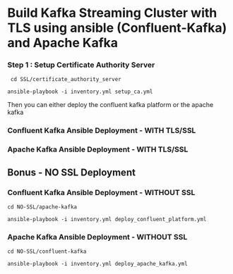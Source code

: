 # Build Kafka Streaming Cluster with TLS using ansible (Confluent-Kafka) and Apache Kafka

### Step 1 :  Setup Certificate Authority Server

``` cd SSL/certificate_authority_server```

```ansible-playbook -i inventory.yml setup_ca.yml```

Then you can either deploy the confluent kafka platform or the apache kafka 

###  Confluent Kafka Ansible Deployment - WITH TLS/SSL 




###  Apache Kafka  Ansible Deployment - WITH TLS/SSL




## Bonus - NO SSL Deployment 

### Confluent Kafka Ansible Deployment - WITHOUT SSL

```cd NO-SSL/apache-kafka```

```ansible-playbook -i inventory.yml deploy_confluent_platform.yml```


### Apache Kafka Ansible Deployment - WITHOUT SSL

```cd NO-SSL/confluent-kafka```

```ansible-playbook -i inventory.yml deploy_apache_kafka.yml```